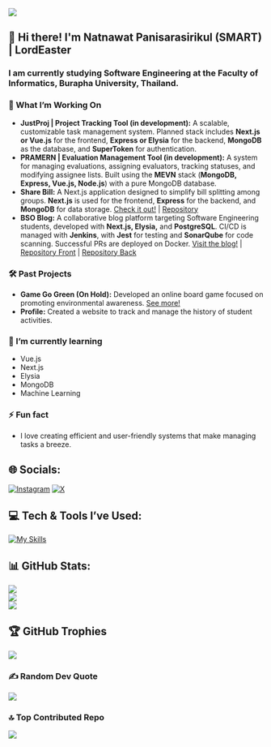 [![](https://visitcount.itsvg.in/api?id=lordeaster&icon=5&color=6)](https://visitcount.itsvg.in)
## 👋 Hi there! I'm Natnawat Panisarasirikul (SMART) | LordEaster
### I am currently studying Software Engineering at the Faculty of Informatics, Burapha University, Thailand.

### 🚀 What I’m Working On
- **JustProj | Project Tracking Tool (in development):** A scalable, customizable task management system. Planned stack includes **Next.js or Vue.js** for the frontend, **Express or Elysia** for the backend, **MongoDB** as the database, and **SuperToken** for authentication.
- **PRAMERN | Evaluation Management Tool (in development):** A system for managing evaluations, assigning evaluators, tracking statuses, and modifying assignee lists. Built using the **MEVN** stack (**MongoDB, Express, Vue.js, Node.js**) with a pure MongoDB database.
- **Share Bill:** A Next.js application designed to simplify bill splitting among groups. **Next.js** is used for the frontend, **Express** for the backend, and **MongoDB** for data storage. [Check it out!](https://sharebill.withyamroll.com) | [Repository](https://github.com/LordEaster/share-bill)
- **BSO Blog:** A collaborative blog platform targeting Software Engineering students, developed with **Next.js, Elysia,** and **PostgreSQL**. CI/CD is managed with **Jenkins**, with **Jest** for testing and **SonarQube** for code scanning. Successful PRs are deployed on Docker. [Visit the blog!](https://blog.bsospace.com) | [Repository Front](https://github.com/BSO-Space/BSOSpace-Blog-Frontend) | [Repository Back](https://github.com/BSO-Space/BSOSpace-Blog-Backend)

### 🛠️ Past Projects
- **Game Go Green (On Hold):** Developed an online board game focused on promoting environmental awareness. [See more!](https://github.com/LordEaster/GameGoGreen/releases)
- **Profile:** Created a website to track and manage the history of student activities.

### 🌱 I’m currently learning
- Vue.js
- Next.js
- Elysia
- MongoDB
- Machine Learning

### ⚡ Fun fact
- I love creating efficient and user-friendly systems that make managing tasks a breeze.

## 🌐 Socials:
[![Instagram](https://img.shields.io/badge/Instagram-%23E4405F.svg?logo=Instagram&logoColor=white)](https://instagram.com/smart_np) 
[![X](https://img.shields.io/badge/X-black.svg?logo=X&logoColor=white)](https://x.com/withyamroll) 

## 💻 Tech & Tools I’ve Used:
[![My Skills](https://skillicons.dev/icons?i=java,nodejs,figma,css,discordjs,docker,express,firebase,github,html,js,mongodb,mysql,nextjs,nginx,react,ts,ubuntu,vite)](https://skillicons.dev)

## 📊 GitHub Stats:
![](https://github-readme-stats.vercel.app/api?username=lordeaster&theme=default&hide_border=false&include_all_commits=true&count_private=true)<br/>
![](https://github-readme-streak-stats.herokuapp.com/?user=lordeaster&theme=default&hide_border=false)<br/>
![](https://github-readme-stats.vercel.app/api/top-langs/?username=lordeaster&theme=default&hide_border=false&include_all_commits=true&count_private=true&layout=compact)

## 🏆 GitHub Trophies
![](https://github-profile-trophy.vercel.app/?username=lordeaster&theme=default&no-frame=false&no-bg=false&margin-w=4)

### ✍️ Random Dev Quote
![](https://quotes-github-readme.vercel.app/api?type=horizontal&theme=light)

### 🔝 Top Contributed Repo
![](https://github-contributor-stats.vercel.app/api?username=lordeaster&limit=5&theme=default&combine_all_yearly_contributions=true)
